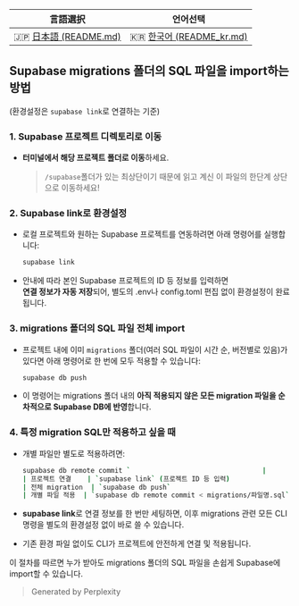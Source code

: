 |              言語選択              |                 언어선택                 |
| :--------------------------------: | :--------------------------------------: |
| 🇯🇵 [日本語 (README.md)](README.md) | 🇰🇷 [한국어 (README_kr.md)](README_kr.md) |

## Supabase migrations 폴더의 SQL 파일을 import하는 방법

(환경설정은 `supabase link`로 연결하는 기준)

### 1. Supabase 프로젝트 디렉토리로 이동

- **터미널에서 해당 프로젝트 폴더로 이동**하세요.
  > `/supabase`폴더가 있는 최상단이기 때문에 읽고 계신 이 파일의 한단계 상단으로 이동하세요!

### 2. Supabase link로 환경설정

- 로컬 프로젝트와 원하는 Supabase 프로젝트를 연동하려면 아래 명령어를 실행합니다:
  ```bash
  supabase link
  ```
- 안내에 따라 본인 Supabase 프로젝트의 ID 등 정보를 입력하면  
  **연결 정보가 자동 저장**되어, 별도의 .env나 config.toml 편집 없이 환경설정이 완료됩니다.

### 3. migrations 폴더의 SQL 파일 전체 import

- 프로젝트 내에 이미 `migrations` 폴더(여러 SQL 파일이 시간 순, 버전별로 있음)가 있다면 아래 명령어로 한 번에 모두 적용할 수 있습니다:
  ```bash
  supabase db push
  ```
- 이 명령어는 migrations 폴더 내의 **아직 적용되지 않은 모든 migration 파일을 순차적으로 Supabase DB에 반영**합니다.

### 4. 특정 migration SQL만 적용하고 싶을 때

- 개별 파일만 별도로 적용하려면:

  ```bash
  supabase db remote commit `                                 |
  | 프로젝트 연결    | `supabase link` (프로젝트 ID 등 입력)                   |
  | 전체 migration  | `supabase db push`                                      |
  | 개별 파일 적용  | `supabase db remote commit < migrations/파일명.sql`      |

  ```

- **supabase link**로 연결 정보를 한 번만 세팅하면, 이후 migrations 관련 모든 CLI 명령을 별도의 환경설정 없이 바로 쓸 수 있습니다.
- 기존 환경 파일 없이도 CLI가 프로젝트에 안전하게 연결 및 적용됩니다.

이 절차를 따르면 누가 받아도 migrations 폴더의 SQL 파일을 손쉽게 Supabase에 import할 수 있습니다.

> Generated by Perplexity
